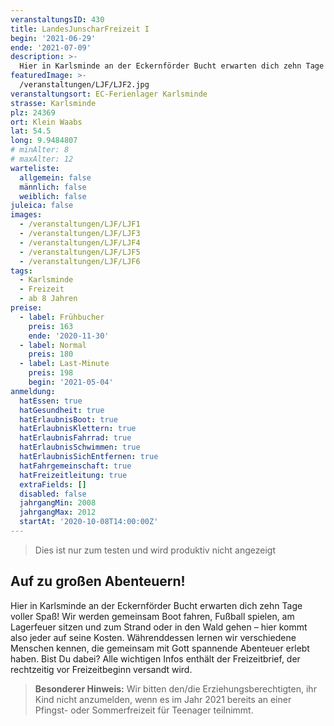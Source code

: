 ```yaml
---
veranstaltungsID: 430
title: LandesJunscharFreizeit I
begin: '2021-06-29'
ende: '2021-07-09'
description: >-
  Hier in Karlsminde an der Eckernförder Bucht erwarten dich zehn Tage voller Spaß! Wir werden gemeinsam Boot fahren, Fußball spielen, am Lagerfeuer sitzen und zum Strand oder in den Wald gehen – hier kommt also jeder auf seine Kosten.
featuredImage: >-
  /veranstaltungen/LJF/LJF2.jpg
veranstaltungsort: EC-Ferienlager Karlsminde
strasse: Karlsminde
plz: 24369
ort: Klein Waabs
lat: 54.5
long: 9.9484807
# minAlter: 8
# maxAlter: 12
warteliste:
  allgemein: false
  männlich: false
  weiblich: false
juleica: false
images:
  - /veranstaltungen/LJF/LJF1
  - /veranstaltungen/LJF/LJF3
  - /veranstaltungen/LJF/LJF4
  - /veranstaltungen/LJF/LJF5
  - /veranstaltungen/LJF/LJF6
tags:
  - Karlsminde
  - Freizeit
  - ab 8 Jahren
preise:
  - label: Frühbucher
    preis: 163
    ende: '2020-11-30'
  - label: Normal
    preis: 180
  - label: Last-Minute
    preis: 198
    begin: '2021-05-04'
anmeldung:
  hatEssen: true
  hatGesundheit: true
  hatErlaubnisBoot: true
  hatErlaubnisKlettern: true
  hatErlaubnisFahrrad: true
  hatErlaubnisSchwimmen: true
  hatErlaubnisSichEntfernen: true
  hatFahrgemeinschaft: true
  hatFreizeitleitung: true
  extraFields: []
  disabled: false
  jahrgangMin: 2008
  jahrgangMax: 2012
  startAt: '2020-10-08T14:00:00Z'
---
```

> Dies ist nur zum testen und wird produktiv nicht angezeigt
## Auf zu großen Abenteuern!

Hier in Karlsminde an der Eckernförder Bucht erwarten dich zehn Tage voller Spaß! Wir werden gemeinsam Boot fahren, Fußball spielen, am Lagerfeuer sitzen und zum Strand oder in den Wald gehen – hier kommt also jeder auf seine Kosten.
Währenddessen lernen wir verschiedene Menschen kennen, die gemeinsam mit Gott spannende Abenteuer erlebt haben.
Bist Du dabei?
Alle wichtigen Infos enthält der Freizeitbrief, der rechtzeitig vor Freizeitbeginn versandt wird.

> **Besonderer Hinweis:**
> Wir bitten den/die Erziehungsberechtigten, ihr Kind nicht anzumelden, wenn es im Jahr 2021 bereits an einer Pfingst- oder Sommerfreizeit für Teenager teilnimmt.
